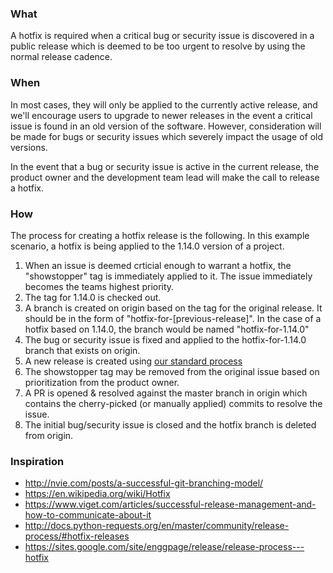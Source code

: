 ### What

A hotfix is required when a critical bug or security issue is discovered in a public release which is deemed to be too urgent to resolve by using the normal release cadence.

### When

In most cases, they will only be applied to the currently active release, and we'll encourage users to upgrade to newer releases in the event a critical issue is found in an old version of the software. However, consideration will be made for bugs or security issues which severely impact the usage of old versions.

In the event that a bug or security issue is active in the current release, the product owner and the development team lead will make the call to release a hotfix.

### How

The process for creating a hotfix release is the following. In this example scenario, a hotfix is being applied to the 1.14.0 version of a project.

1. When an issue is deemed crticial enough to warrant a hotfix, the "showstopper" tag is immediately applied to it. The issue immediately becomes the teams highest priority.
2. The tag for 1.14.0 is checked out.
3. A branch is created on origin based on the tag for the original release. It should be in the form of "hotfix-for-[previous-release]". In the case of a hotfix based on 1.14.0, the branch would be named "hotfix-for-1.14.0"
4. The bug or security issue is fixed and applied to the hotfix-for-1.14.0 branch that exists on origin.
5. A new release is created using [our standard process](product_release.md)
6. The showstopper tag may be removed from the original issue based on prioritization from the product owner.
7. A PR is opened & resolved against the master branch in origin which contains the cherry-picked (or manually applied) commits to resolve the issue.
8. The initial bug/security issue is closed and the hotfix branch is deleted from origin.


### Inspiration

- http://nvie.com/posts/a-successful-git-branching-model/
- https://en.wikipedia.org/wiki/Hotfix
- https://www.viget.com/articles/successful-release-management-and-how-to-communicate-about-it
- http://docs.python-requests.org/en/master/community/release-process/#hotfix-releases
- https://sites.google.com/site/enggpage/release/release-process---hotfix